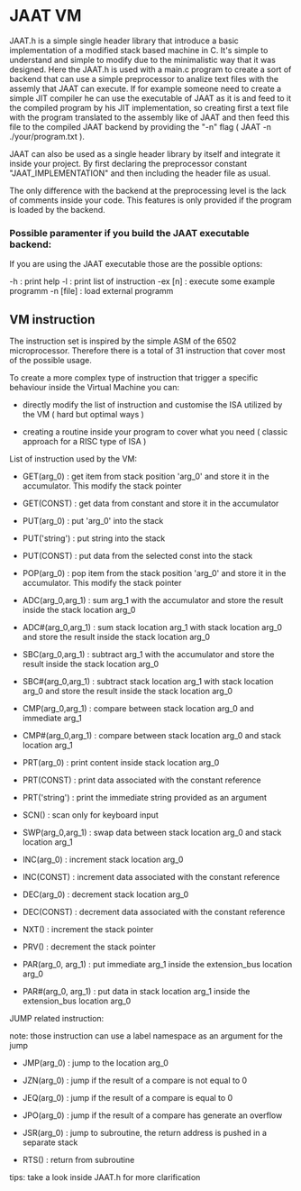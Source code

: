 # JAAT VM

JAAT.h is a simple single header library that introduce a basic implementation of a modified stack based machine in C. It's simple to understand and simple to modify due to the minimalistic way that it was designed.
Here the JAAT.h is used with a main.c program to create a sort of backend that can use a simple preprocessor to analize text files with the assemly that JAAT can execute. If for example someone need to create a simple JIT compiler he can use the executable of JAAT as it is and feed to it the compiled program by his JIT implementation, so creating first a text file with the program translated to the assembly like of JAAT and then feed this file to the compiled JAAT backend by providing the "-n" flag ( JAAT -n ./your/program.txt ).


JAAT can also be used as a single header library by itself and integrate it inside your project. By first declaring the preprocessor constant "JAAT_IMPLEMENTATION" and then including the header file as usual.


The only difference with the backend at the preprocessing level is the lack of comments inside your code. This features is only provided if the program is loaded by the backend.

### Possible paramenter if you build the JAAT executable backend:

If you are using the JAAT executable those are the possible options:

-h : print help
-l : print list of instruction
-ex [n] : execute some example programm
-n [file] : load external programm


## VM instruction 


The instruction set is inspired by the simple ASM of the 6502 microprocessor. Therefore there is a total of 31 instruction that cover most of the possible usage. 


To create a more complex type of instruction that trigger a specific behaviour inside the Virtual Machine you can:



- directly modify the list of instruction and customise the ISA utilized by the VM ( hard but optimal ways )

- creating a routine inside your program to cover what you need ( classic approach for a RISC type of ISA )



List of instruction used by the VM:

- GET(arg_0) : get item from stack position 'arg_0' and store it in the accumulator. This modify the stack pointer

- GET(CONST) : get data from constant and store it in the accumulator

- PUT(arg_0) : put 'arg_0' into the stack

- PUT('string') : put string into the stack

- PUT(CONST) : put data from the selected const into the stack

- POP(arg_0) : pop item from the stack position 'arg_0' and store it in the accumulator. This modify the stack pointer

- ADC(arg_0,arg_1) : sum arg_1 with the accumulator and store the result inside the stack location arg_0

- ADC#(arg_0,arg_1) : sum stack location arg_1 with stack location arg_0 and store the result inside the stack location arg_0

- SBC(arg_0,arg_1) : subtract arg_1 with the accumulator and store the result inside the stack location arg_0

- SBC#(arg_0,arg_1) : subtract stack location arg_1 with stack location arg_0 and store the result inside the stack location arg_0

- CMP(arg_0,arg_1) : compare between stack location arg_0 and immediate arg_1

- CMP#(arg_0,arg_1) : compare between stack location arg_0 and stack location arg_1

- PRT(arg_0) : print content inside stack location arg_0

- PRT(CONST) : print data associated with the constant reference

- PRT('string') : print the immediate string provided as an argument

- SCN() : scan only for keyboard input

- SWP(arg_0,arg_1) : swap data between stack location arg_0 and stack location arg_1

- INC(arg_0) : increment stack location arg_0

- INC(CONST) : increment data associated with the constant reference

- DEC(arg_0) : decrement stack location arg_0

- DEC(CONST) : decrement data associated with the constant reference

- NXT() : increment the stack pointer

- PRV() : decrement the stack pointer

- PAR(arg_0, arg_1) : put immediate arg_1 inside the extension_bus location arg_0

- PAR#(arg_0, arg_1) : put data in stack location arg_1 inside the extension_bus location arg_0


JUMP related instruction:

note: those instruction can use a label namespace as an argument for the jump

- JMP(arg_0) : jump to the location arg_0

- JZN(arg_0) : jump if the result of a compare is not equal to 0

- JEQ(arg_0) : jump if the result of a compare is equal to 0

- JPO(arg_0) : jump if the result of a compare has generate an overflow

- JSR(arg_0) : jump to subroutine, the return address is pushed in a separate stack

- RTS() : return from subroutine


tips: take a look inside JAAT.h for more clarification

